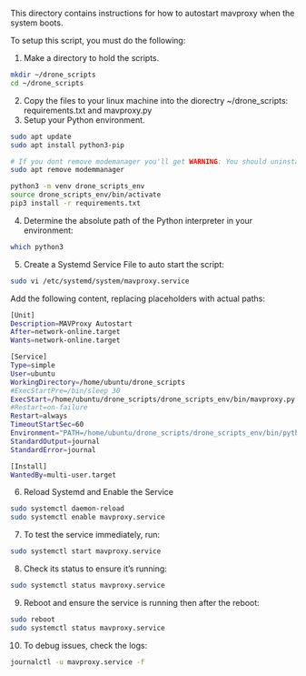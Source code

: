 This directory contains instructions for how to autostart mavproxy when the system boots.

To setup this script, you must do the following:
1. Make a directory to hold the scripts.
```sh
mkdir ~/drone_scripts
cd ~/drone_scripts
```
2. Copy the files to your linux machine into the diorectry ~/drone_scripts: requirements.txt and mavproxy.py
3. Setup your Python environment.
```sh
sudo apt update
sudo apt install python3-pip

# If you dont remove modemanager you'll get WARNING: You should uninstall ModemManager as it conflicts with APM and Pixhawk
sudo apt remove modemmanager

python3 -m venv drone_scripts_env
source drone_scripts_env/bin/activate
pip3 install -r requirements.txt
```
4. Determine the absolute path of the Python interpreter in your environment: 
```sh
which python3
```
5. Create a Systemd Service File to auto start the script:
```sh
sudo vi /etc/systemd/system/mavproxy.service
```

Add the following content, replacing placeholders with actual paths:
```sh
[Unit]
Description=MAVProxy Autostart
After=network-online.target
Wants=network-online.target

[Service]
Type=simple
User=ubuntu
WorkingDirectory=/home/ubuntu/drone_scripts
#ExecStartPre=/bin/sleep 30
ExecStart=/home/ubuntu/drone_scripts/drone_scripts_env/bin/mavproxy.py --master=/dev/ttyAMA0 --baudrate 921600 --out=udp:127.0.0.1:14550 --out=udp:127.0.0.1:14551 --out=udp:127.0.0.1:14552 --out=udp:127.0.0.1:14553 --out=udp:127.0.0.1:14554 --cmd="set flushlogs True" --state-basedir="/home/ubuntu/drone_scripts" --logfile=mav.tlog --daemon
#Restart=on-failure
Restart=always
TimeoutStartSec=60
Environment="PATH=/home/ubuntu/drone_scripts/drone_scripts_env/bin/python3:/usr/bin:/bin"
StandardOutput=journal
StandardError=journal

[Install]
WantedBy=multi-user.target
```

6. Reload Systemd and Enable the Service
```sh
sudo systemctl daemon-reload
sudo systemctl enable mavproxy.service
```

7. To test the service immediately, run:
```sh
sudo systemctl start mavproxy.service
```

8. Check its status to ensure it’s running:
```sh
sudo systemctl status mavproxy.service
```

9. Reboot and ensure the service is running then after the reboot:
```sh
sudo reboot
sudo systemctl status mavproxy.service
```

10. To debug issues, check the logs:
```sh
journalctl -u mavproxy.service -f
```